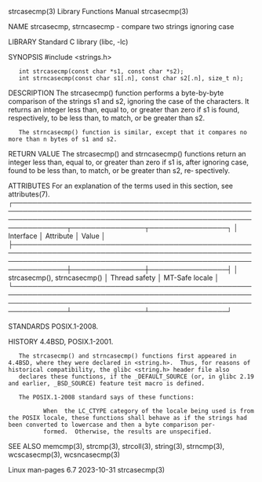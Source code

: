 strcasecmp(3)                                                                             Library Functions Manual                                                                            strcasecmp(3)

NAME
       strcasecmp, strncasecmp - compare two strings ignoring case

LIBRARY
       Standard C library (libc, -lc)

SYNOPSIS
       #include <strings.h>

       int strcasecmp(const char *s1, const char *s2);
       int strncasecmp(const char s1[.n], const char s2[.n], size_t n);

DESCRIPTION
       The  strcasecmp()  function performs a byte-by-byte comparison of the strings s1 and s2, ignoring the case of the characters.  It returns an integer less than, equal to, or greater than zero if s1
       is found, respectively, to be less than, to match, or be greater than s2.

       The strncasecmp() function is similar, except that it compares no more than n bytes of s1 and s2.

RETURN VALUE
       The strcasecmp() and strncasecmp() functions return an integer less than, equal to, or greater than zero if s1 is, after ignoring case, found to be less than, to match, or be greater than s2,  re‐
       spectively.

ATTRIBUTES
       For an explanation of the terms used in this section, see attributes(7).
       ┌─────────────────────────────────────────────────────────────────────────────────────────────────────────────────────────────────────────────────────────────────┬───────────────┬────────────────┐
       │ Interface                                                                                                                                                       │ Attribute     │ Value          │
       ├─────────────────────────────────────────────────────────────────────────────────────────────────────────────────────────────────────────────────────────────────┼───────────────┼────────────────┤
       │ strcasecmp(), strncasecmp()                                                                                                                                     │ Thread safety │ MT-Safe locale │
       └─────────────────────────────────────────────────────────────────────────────────────────────────────────────────────────────────────────────────────────────────┴───────────────┴────────────────┘

STANDARDS
       POSIX.1-2008.

HISTORY
       4.4BSD, POSIX.1-2001.

       The strcasecmp() and strncasecmp() functions first appeared in 4.4BSD, where they were declared in <string.h>.  Thus, for reasons of historical compatibility, the glibc <string.h> header file also
       declares these functions, if the _DEFAULT_SOURCE (or, in glibc 2.19 and earlier, _BSD_SOURCE) feature test macro is defined.

       The POSIX.1-2008 standard says of these functions:

              When  the LC_CTYPE category of the locale being used is from the POSIX locale, these functions shall behave as if the strings had been converted to lowercase and then a byte comparison per‐
              formed.  Otherwise, the results are unspecified.

SEE ALSO
       memcmp(3), strcmp(3), strcoll(3), string(3), strncmp(3), wcscasecmp(3), wcsncasecmp(3)

Linux man-pages 6.7                                                                              2023-10-31                                                                                   strcasecmp(3)
